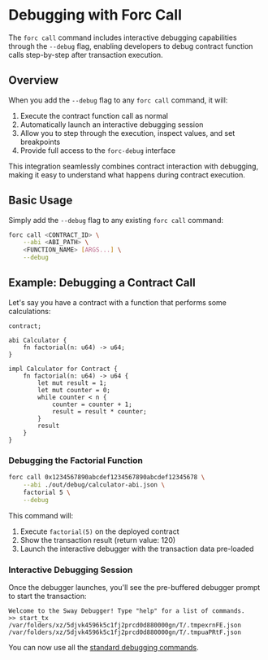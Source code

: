 # Debugging with Forc Call

The `forc call` command includes interactive debugging capabilities through the `--debug` flag, enabling developers to debug contract function calls step-by-step after transaction execution.

## Overview

When you add the `--debug` flag to any `forc call` command, it will:

1. Execute the contract function call as normal
2. Automatically launch an interactive debugging session
3. Allow you to step through the execution, inspect values, and set breakpoints
4. Provide full access to the `forc-debug` interface

This integration seamlessly combines contract interaction with debugging, making it easy to understand what happens during contract execution.

## Basic Usage

Simply add the `--debug` flag to any existing `forc call` command:

```bash
forc call <CONTRACT_ID> \
    --abi <ABI_PATH> \
    <FUNCTION_NAME> [ARGS...] \
    --debug
```

## Example: Debugging a Contract Call

Let's say you have a contract with a function that performs some calculations:

```sway
contract;

abi Calculator {
    fn factorial(n: u64) -> u64;
}

impl Calculator for Contract {
    fn factorial(n: u64) -> u64 {
        let mut result = 1;
        let mut counter = 0;
        while counter < n {
            counter = counter + 1;
            result = result * counter;
        }
        result
    }
}
```

### Debugging the Factorial Function

```bash
forc call 0x1234567890abcdef1234567890abcdef12345678 \
    --abi ./out/debug/calculator-abi.json \
    factorial 5 \
    --debug
```

This command will:

1. Execute `factorial(5)` on the deployed contract
2. Show the transaction result (return value: 120)
3. Launch the interactive debugger with the transaction data pre-loaded

### Interactive Debugging Session

Once the debugger launches, you'll see the pre-buffered debugger prompt to start the transaction:

```text
Welcome to the Sway Debugger! Type "help" for a list of commands.
>> start_tx /var/folders/xz/5djvk4596k5c1fj2prcd0d880000gn/T/.tmpexrnFE.json /var/folders/xz/5djvk4596k5c1fj2prcd0d880000gn/T/.tmpuaPRtF.json
```

You can now use all the [standard debugging commands](./debugging_with_cli.md#using-the-debugger).
